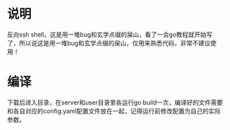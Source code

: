 # 说明
反向ssh shell，这是用一堆bug和玄学点缀的屎山，看了一会go教程就开始写了，所以说这是用一堆bug和玄学点缀的屎山，仅用来熟悉代码，非常不建议使用！
# 编译
下载后进入目录，在server和user目录里各运行go build一次，编译好的文件需要和各自对应的config.yaml配置文件放在一起，记得运行前修改配置为自己的实际参数。
